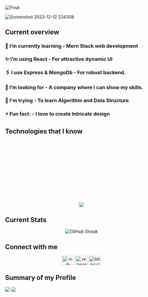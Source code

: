 
![Final](https://github.com/rezwan2230/rezwan2230/assets/139045369/3452ee4d-0ef5-4e40-ac1c-79952d3d9b46)

![Screenshot 2023-12-12 234308](https://github.com/rezwan2230/rezwan2230/assets/139045369/b2f84528-d3f0-4615-a2d7-9126a0b0c08d)


## Current overview
###  🌱 I’m currently learning - Mern Stack web development
### ✨ I’m using React - For attractive dynamic UI
### 🖇 I use Express & MongoDb - For robust backend.
### 👯 I’m looking for - A company where I can show my skills.
### 🤺 I'm trying - To learn Algorithm and Data Structure
### ⚡ Fun fact: - I love to create Intricate design

 ## Technologies that I know
 
 
 <p align="center" style="margin: 220px 0px 20px 0px;">
  <a href="https://skillicons.dev">
    <img src="https://skillicons.dev/icons?i=html,css,tailwind,js,react,c,java,python" />
  </a>
</p>

## Current Stats
<p align="center" dir="auto">
  <img sty src="https://github-readme-streak-stats.herokuapp.com?user=rezwan2230&theme=prussian" alt="GitHub Streak" />
</p>


## Connect with me
<p align="center">
<a href="https://linkedin.com/in/md-rezwanul-haque-3bb207264" target="blank"><img align="center" src="https://raw.githubusercontent.com/rahuldkjain/github-profile-readme-generator/master/src/images/icons/Social/linked-in-alt.svg" alt="md-rezwanul-haque-3bb207264" height="30" width="40" /></a>
<a href="https://www.behance.net/rezwanulhaque5" target="blank"><img align="center" src="https://raw.githubusercontent.com/rahuldkjain/github-profile-readme-generator/master/src/images/icons/Social/behance.svg" alt="rezwanulhaque5" height="30" width="40" /></a>
<a href="https://fb.com/https://www.facebook.com/profile.php?id=100025797519925" target="blank"><img align="center" src="https://raw.githubusercontent.com/rahuldkjain/github-profile-readme-generator/master/src/images/icons/Social/facebook.svg" alt="https://www.facebook.com/profile.php?id=100025797519925" height="30" width="40" /></a>
</p>


## Summary of my Profile

![](http://github-profile-summary-cards.vercel.app/api/cards/most-commit-language?username=rezwan2230&theme=material_palenight)
![](http://github-profile-summary-cards.vercel.app/api/cards/productive-time?username=rezwan2230&theme=material_palenight&utcOffset=8)
